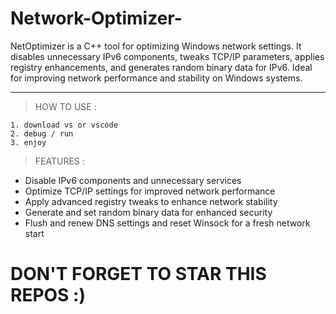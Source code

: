 # Network-Optimizer-
NetOptimizer is a C++ tool for optimizing Windows network settings. It disables unnecessary IPv6 components, tweaks TCP/IP parameters, applies registry enhancements, and generates random binary data for IPv6. Ideal for improving network performance and stability on Windows systems.

---
> HOW TO USE : </br>
```
1. download vs or vscode
2. debug / run
3. enjoy 
```
> FEATURES : </br>
- Disable IPv6 components and unnecessary services
- Optimize TCP/IP settings for improved network performance
- Apply advanced registry tweaks to enhance network stability
- Generate and set random binary data for enhanced security
- Flush and renew DNS settings and reset Winsock for a fresh network start

# DON'T FORGET TO STAR THIS REPOS :)
